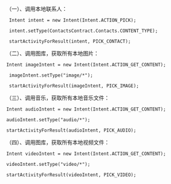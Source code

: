 （一）、调用本地联系人：
```
 Intent intent = new Intent(Intent.ACTION_PICK);

 intent.setType(ContactsContract.Contacts.CONTENT_TYPE);

 startActivityForResult(intent, PICK_CONTACT);
```


（二）、调用图库，获取所有本地图片：
```
Intent imageIntent = new Intent(Intent.ACTION_GET_CONTENT);

 imageIntent.setType("image/*");

 startActivityForResult(imageIntent, PICK_IMAGE);

```

（三）、调用音乐，获取所有本地音乐文件：
```
Intent audioIntent = new Intent(Intent.ACTION_GET_CONTENT);

audioIntent.setType("audio/*");

startActivityForResult(audioIntent, PICK_AUDIO);
```

（四）、调用图库，获取所有本地视频文件：
```
Intent videoIntent = new Intent(Intent.ACTION_GET_CONTENT);

videoIntent.setType("video/*");

startActivityForResult(videoIntent, PICK_VIDEO);
```